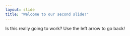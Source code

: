 ```yaml
---
layout: slide
title: "Welcome to our second slide!"
---
```

Is this really going to work?
Use the left arrow to go back!
